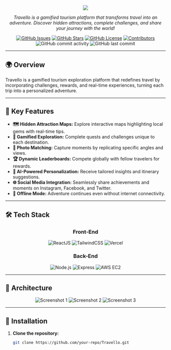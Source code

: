<p align="center">
  <img src="https://readme-typing-svg.demolab.com/?lines=Welcome+to+Travello;Explore+the+world+like+never+before!&center=true&color=0066FF&width=900&height=50">
</p>

<p align="center"><em>Travello is a gamified tourism platform that transforms travel into an adventure. Discover hidden attractions, complete challenges, and share your journey with the world!</em></p>

<div align="center">

[![GitHub Issues](https://img.shields.io/github/issues/ArshTiwari2004/Travello)](https://github.com/Travello/issues)
[![GitHub Stars](https://img.shields.io/github/stars/ArshTiwari2004/Travello)](https://github.com/Travello/stargazers)
[![GitHub License](https://img.shields.io/github/license/ArshTiwari2004/Travello)](https://github.com/Travello/license)
[![Contributors](https://img.shields.io/github/contributors/ArshTiwari2004/Travello)](https://github.com/ArshTiwari2004/Travello/graphs/contributors)
![GitHub commit activity](https://img.shields.io/github/commit-activity/m/ArshTiwari2004/Travello)
![GitHub last commit](https://img.shields.io/github/last-commit/ArshTiwari2004/Travello)

</div>

---
<p align="center">

## 🌍 **Overview**

Travello is a gamified tourism exploration platform that redefines travel by incorporating challenges, rewards, and real-time experiences, turning each trip into a personalized adventure.

---

## 🚀 **Key Features**

- **🗺️ Hidden Attraction Maps:** Explore interactive maps highlighting local gems with real-time tips.
- **🎯 Gamified Exploration:** Complete quests and challenges unique to each destination.
- **📸 Photo Matching:** Capture moments by replicating specific angles and views.
- **🏆 Dynamic Leaderboards:** Compete globally with fellow travelers for rewards.
- **💬 AI-Powered Personalization:** Receive tailored insights and itinerary suggestions.
- **🌐 Social Media Integration:** Seamlessly share achievements and moments on Instagram, Facebook, and Twitter.
- **📶 Offline Mode:** Adventure continues even without internet connectivity.

---

## 🛠️ **Tech Stack**

<div align="center">

### **Front-End**
<p align="center">
  <img src="https://img.shields.io/badge/ReactJS-20232A?style=for-the-badge&logo=react&logoColor=61DAFB" alt="ReactJS">
  <img src="https://img.shields.io/badge/TailwindCSS-38B2AC?style=for-the-badge&logo=tailwindcss&logoColor=white" alt="TailwindCSS">
  <img src="https://img.shields.io/badge/Vercel-000000?style=for-the-badge&logo=vercel&logoColor=white" alt="Vercel">
</p>

### **Back-End**
<p align="center">
  <img src="https://img.shields.io/badge/Node.js-339933?style=for-the-badge&logo=node.js&logoColor=white" alt="Node.js">
  <img src="https://img.shields.io/badge/Express-404D59?style=for-the-badge&logo=express&logoColor=white" alt="Express">
  <img src="https://img.shields.io/badge/AWS-232F3E?style=for-the-badge&logo=amazon-aws&logoColor=white" alt="AWS EC2">
</p>

</div>

---

## 📸 **Architecture**

<div align="center">
  <img src="https://via.placeholder.com/300x200" alt="Screenshot 1">
  <img src="https://via.placeholder.com/300x200" alt="Screenshot 2">
  <img src="https://via.placeholder.com/300x200" alt="Screenshot 3">
</div>

---

## 🔧 **Installation**

1. **Clone the repository:**
   ```bash
   git clone https://github.com/your-repo/Travello.git
